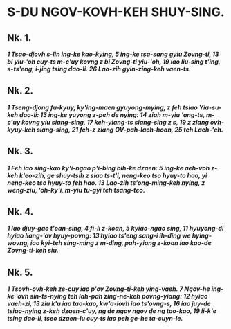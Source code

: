 # S-DU NGOV-KOVH-KEH SHUY-SING.

## Nk. 1.

**_1 Tsao-djovh s-lin ing-ke kao-kying, 5 ing-ke tsa-sang gyiu Zovng-ti, 13 bi yiu-'oh cuy-ts m-c'uy kovng z bi Zovng-ti yiu-'oh, 19 iao liu-sing t'ing, s-ts'eng, i-jing tsing dao-li. 26 Lao-zih gyin-zing-keh vaen-ts._**

## Nk. 2.

**_1 Tseng-djong fu-kyuy, ky'ing-maen gyuyong-mying, z feh tsiao Yia-su-keh dao-li: 13 ing-ke yuyong z-peh de nying: 14 ziah m-yiu 'ang-ts, m-c'uy kovng yiu siang-sing, 17 keh-yiang-ts siang-sing z s, 19 z ziang ovh-kyuy-keh siang-sing, 21 feh-z ziang OV-pah-laeh-hoan, 25 teh Laeh-'eh._**

## Nk. 3.

**_1 Feh iao sing-kao ky'i-ngao p'i-bing bih-ke dzaen: 5 ing-ke aeh-voh z-keh k'eo-zih, ge shuy-tsih z siao ts-t'i, neng-keo tso hyuy-to hao, yi neng-keo tso hyuy-to feh hao. 13 Lao-zih ts'ong-ming-keh nying, z weng-ziu, 'oh-ky'i, m-yiu tu-gyi teh tsang-teo._**

## Nk. 4.

**_1 Iao djuy-gao t'oan-sing, 4 fi-li z-koan, 5 kyiao-ngao sing, 11 hyuyong-di hyiao liang-'ov hyuy-povng: 13 hyiao ts'eng sang-i ih-ding we hying-wovng, iao kyi-teh sing-ming z m-ding, pah-yiang z-koan iao kao-de Zovng-ti-keh siu._**

## Nk. 5.

**_1 Tsovh-ovh-keh ze-cuy iao p'ov Zovng-ti-keh ying-vaeh. 7 Ngov-he ing-ke 'ovh sin-ts-nying teh Iah-pah zing-ne-keh povng-yiang: 12 hyiao vaeh-zi, 13 ziu k'u iao tao-kao, kw'a-lovh iao ts'ovng-s, 16 iao juy-de tsiao-nying z-keh dzaen-c'uy, ng de ngov ngov de ng tao-kao, 19 li-k'e tsing dao-li, tseo dzaen-lu cuy-ts iao peh ge-he ta-cuyn-le._**












